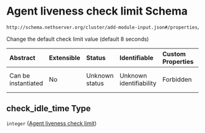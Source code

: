 # Agent liveness check limit Schema

```txt
http://schema.nethserver.org/cluster/add-module-input.json#/properties/check_idle_time
```

Change the default check limit value (default 8 seconds)

| Abstract            | Extensible | Status         | Identifiable            | Custom Properties | Additional Properties | Access Restrictions | Defined In                                                                      |
| :------------------ | :--------- | :------------- | :---------------------- | :---------------- | :-------------------- | :------------------ | :------------------------------------------------------------------------------ |
| Can be instantiated | No         | Unknown status | Unknown identifiability | Forbidden         | Allowed               | none                | [add-module-input.json\*](cluster/add-module-input.json "open original schema") |

## check\_idle\_time Type

`integer` ([Agent liveness check limit](add-module-input-1-properties-agent-liveness-check-limit.md))
